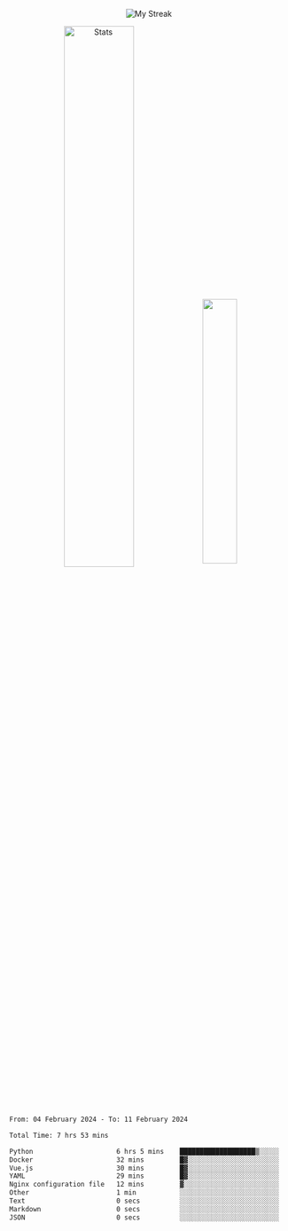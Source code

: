 <p align="center">
<picture>
  <source media="(prefers-color-scheme: dark)" srcset="http://github-readme-streak-stats.herokuapp.com?user=semolik&theme=dark&hide_border=true&background=DD272700">
  <img alt="My Streak" src="http://github-readme-streak-stats.herokuapp.com?user=semolik&hide_border=true">
</picture>
</p>
<div align="center">
  <picture>
    <source media="(prefers-color-scheme: dark)" srcset="https://github-readme-stats.vercel.app/api?username=semolik&show_icons=true&bg_color=DD272700&hide_border=true&theme=dark">
        <img alt="Stats" src="https://github-readme-stats.vercel.app/api?username=semolik&show_icons=true&bg_color=DD272700&hide_border=true" width="50%" >
  </picture>
  <sup>
  <picture>
  <source media="(prefers-color-scheme: dark)" srcset="https://github-readme-stats.vercel.app/api/top-langs/?username=semolik&layout=compact&hide_border=true&bg_color=DD272700&theme=dark">
  <img src="https://github-readme-stats.vercel.app/api/top-langs/?username=semolik&layout=compact&hide_border=true" width="35%" />
  </picture>
  </sup>
</div>
<!--START_SECTION:waka-->

```txt
From: 04 February 2024 - To: 11 February 2024

Total Time: 7 hrs 53 mins

Python                     6 hrs 5 mins    ███████████████████▒░░░░░   77.22 %
Docker                     32 mins         █▓░░░░░░░░░░░░░░░░░░░░░░░   06.92 %
Vue.js                     30 mins         █▓░░░░░░░░░░░░░░░░░░░░░░░   06.52 %
YAML                       29 mins         █▓░░░░░░░░░░░░░░░░░░░░░░░   06.22 %
Nginx configuration file   12 mins         ▓░░░░░░░░░░░░░░░░░░░░░░░░   02.67 %
Other                      1 min           ░░░░░░░░░░░░░░░░░░░░░░░░░   00.33 %
Text                       0 secs          ░░░░░░░░░░░░░░░░░░░░░░░░░   00.11 %
Markdown                   0 secs          ░░░░░░░░░░░░░░░░░░░░░░░░░   00.01 %
JSON                       0 secs          ░░░░░░░░░░░░░░░░░░░░░░░░░   00.01 %
```

<!--END_SECTION:waka-->

